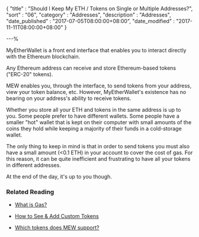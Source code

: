 {
"title"       : "Should I Keep My ETH / Tokens on Single or Multiple Addresses?",
"sort"        : "06",
"category"    : "Addresses",
"description" : "Addresses",
"date_published" : "2017-07-05T08:00:00+08:00",
"date_modified"  : "2017-11-11T08:00:00+08:00"
}

---%


MyEtherWallet is a front end interface that enables you to interact directly with the Ethereum blockchain.

Any Ethereum address can receive and store Ethereum-based tokens ("ERC-20" tokens).

MEW enables you, through the interface, to send tokens from your address, view your token balance, etc. However, MyEtherWallet's existence has no bearing on your address's ability to receive tokens.

Whether you store all your ETH and tokens in the same address is up to you. Some people prefer to have different wallets. Some people have a smaller "hot" wallet that is kept on their computer with small amounts of the coins they hold while keeping a majority of their funds in a cold-storage wallet.

The only thing to keep in mind is that in order to send tokens you must also have a small amount (<0.1 ETH) in your account to cover the cost of gas. For this reason, it can be quite inefficient and frustrating to have all your tokens in different addresses.

At the end of the day, it's up to you though.

### Related Reading

- [What is Gas?](https://kb.myetherwallet.com/gas/what-is-gas-ethereum.html)

- [How to See & Add Custom Tokens](https://kb.myetherwallet.com/send/adding-new-token-and-sending-custom-tokens.html)

- [Which tokens does MEW support?](https://kb.myetherwallet.com/faq/sending-bitcoin-btc-ltc-xmr-to-myetherwallet.html)
